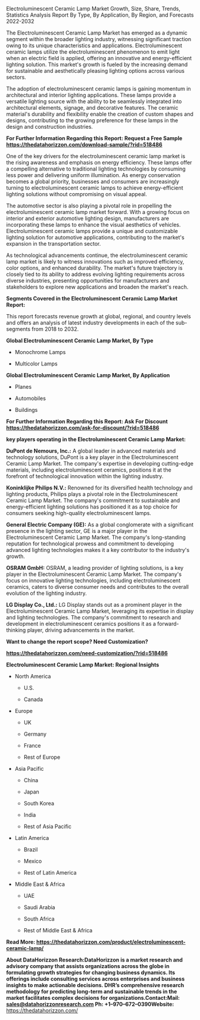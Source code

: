 Electroluminescent Ceramic Lamp Market Growth, Size, Share, Trends,
Statistics Analysis Report By Type, By Application, By Region, and
Forecasts 2022-2032

The Electroluminescent Ceramic Lamp Market has emerged as a dynamic
segment within the broader lighting industry, witnessing significant
traction owing to its unique characteristics and applications.
Electroluminescent ceramic lamps utilize the electroluminescent
phenomenon to emit light when an electric field is applied, offering an
innovative and energy-efficient lighting solution. This market's growth
is fueled by the increasing demand for sustainable and aesthetically
pleasing lighting options across various sectors.

The adoption of electroluminescent ceramic lamps is gaining momentum in
architectural and interior lighting applications. These lamps provide a
versatile lighting source with the ability to be seamlessly integrated
into architectural elements, signage, and decorative features. The
ceramic material's durability and flexibility enable the creation of
custom shapes and designs, contributing to the growing preference for
these lamps in the design and construction industries.

**For Further Information Regarding this Report: Request a Free Sample
<https://thedatahorizzon.com/download-sample/?rid=518486>**

One of the key drivers for the electroluminescent ceramic lamp market is
the rising awareness and emphasis on energy efficiency. These lamps
offer a compelling alternative to traditional lighting technologies by
consuming less power and delivering uniform illumination. As energy
conservation becomes a global priority, businesses and consumers are
increasingly turning to electroluminescent ceramic lamps to achieve
energy-efficient lighting solutions without compromising on visual
appeal.

The automotive sector is also playing a pivotal role in propelling the
electroluminescent ceramic lamp market forward. With a growing focus on
interior and exterior automotive lighting design, manufacturers are
incorporating these lamps to enhance the visual aesthetics of vehicles.
Electroluminescent ceramic lamps provide a unique and customizable
lighting solution for automotive applications, contributing to the
market's expansion in the transportation sector.

As technological advancements continue, the electroluminescent ceramic
lamp market is likely to witness innovations such as improved
efficiency, color options, and enhanced durability. The market's future
trajectory is closely tied to its ability to address evolving lighting
requirements across diverse industries, presenting opportunities for
manufacturers and stakeholders to explore new applications and broaden
the market's reach.

**Segments Covered in the Electroluminescent Ceramic Lamp Market
Report:**

This report forecasts revenue growth at global, regional, and country
levels and offers an analysis of latest industry developments in each of
the sub-segments from 2018 to 2032.

**Global Electroluminescent Ceramic Lamp Market, By Type**

-   Monochrome Lamps

-   Multicolor Lamps

**Global Electroluminescent Ceramic Lamp Market, By Application**

-   Planes

-   Automobiles

-   Buildings

**For Further Information Regarding this Report: Ask For Discount
<https://thedatahorizzon.com/ask-for-discount/?rid=518486>**

**key players operating in the Electroluminescent Ceramic Lamp Market:**

**DuPont de Nemours, Inc.:** A global leader in advanced materials and
technology solutions, DuPont is a key player in the Electroluminescent
Ceramic Lamp Market. The company's expertise in developing cutting-edge
materials, including electroluminescent ceramics, positions it at the
forefront of technological innovation within the lighting industry.

**Koninklijke Philips N.V.:** Renowned for its diversified health
technology and lighting products, Philips plays a pivotal role in the
Electroluminescent Ceramic Lamp Market. The company's commitment to
sustainable and energy-efficient lighting solutions has positioned it as
a top choice for consumers seeking high-quality electroluminescent
lamps.

**General Electric Company (GE):** As a global conglomerate with a
significant presence in the lighting sector, GE is a major player in the
Electroluminescent Ceramic Lamp Market. The company's long-standing
reputation for technological prowess and commitment to developing
advanced lighting technologies makes it a key contributor to the
industry's growth.

**OSRAM GmbH:** OSRAM, a leading provider of lighting solutions, is a
key player in the Electroluminescent Ceramic Lamp Market. The company's
focus on innovative lighting technologies, including electroluminescent
ceramics, caters to diverse consumer needs and contributes to the
overall evolution of the lighting industry.

**LG Display Co., Ltd.:** LG Display stands out as a prominent player in
the Electroluminescent Ceramic Lamp Market, leveraging its expertise in
display and lighting technologies. The company's commitment to research
and development in electroluminescent ceramics positions it as a
forward-thinking player, driving advancements in the market.

**Want to change the report scope? Need Customization?**

**<https://thedatahorizzon.com/need-customization/?rid=518486>**

**Electroluminescent Ceramic Lamp Market: Regional Insights**

-   North America

    -   U.S.

    -   Canada

-   Europe

    -   UK

    -   Germany

    -   France

    -   Rest of Europe

-   Asia Pacific

    -   China

    -   Japan

    -   South Korea

    -   India

    -   Rest of Asia Pacific

-   Latin America

    -   Brazil

    -   Mexico

    -   Rest of Latin America

-   Middle East & Africa

    -   UAE

    -   Saudi Arabia

    -   South Africa

    -   Rest of Middle East & Africa

**Read More:
<https://thedatahorizzon.com/product/electroluminescent-ceramic-lamp/>**

**About DataHorizzon Research:**DataHorizzon is a market research and
advisory company that assists organizations across the globe in
formulating growth strategies for changing business dynamics. Its
offerings include consulting services across enterprises and business
insights to make actionable decisions. DHR’s comprehensive research
methodology for predicting long-term and sustainable trends in the
market facilitates complex decisions for organizations.**Contact:Mail:**
<sales@datahorizzonresearch.com> **Ph:** +1–970–672–0390**Website:**
<https://thedatahorizzon.com/>

